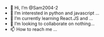 - 👋 Hi, I’m @Sam2004-2
- 👀 I’m interested in python and javascript ...
- 🌱 I’m currently learning React.JS and ...
- 💞️ I’m looking to collaborate on nothing...
- 📫 How to reach me ...

<!---
Sam2004-2/Sam2004-2 is a ✨ special ✨ repository because its `README.md` (this file) appears on your GitHub profile.
You can click the Preview link to take a look at your changes.
--->
